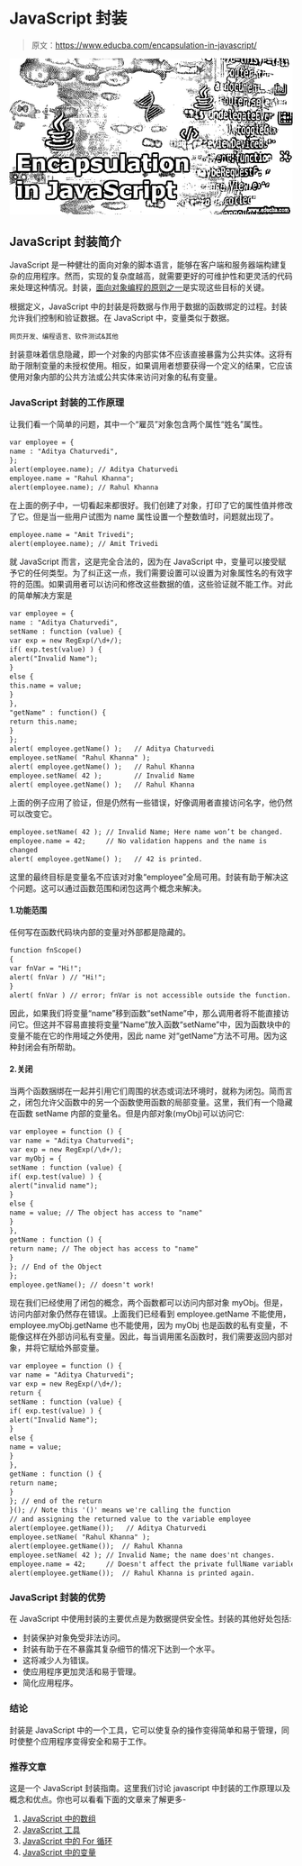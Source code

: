 # JavaScript 封装

> 原文：<https://www.educba.com/encapsulation-in-javascript/>

![Encapsulation in JavaScript](img/b02e1dc72371b4b16f038cee11956e53.png)



## JavaScript 封装简介

JavaScript 是一种健壮的面向对象的脚本语言，能够在客户端和服务器端构建复杂的应用程序。然而，实现的复杂度越高，就需要更好的可维护性和更灵活的代码来处理这种情况。封装，[面向对象编程的原则之一](https://www.educba.com/object-oriented-programming-in-java/)是实现这些目标的关键。

根据定义，JavaScript 中的封装是将数据与作用于数据的函数绑定的过程。封装允许我们控制和验证数据。在 JavaScript 中，变量类似于数据。

<small>网页开发、编程语言、软件测试&其他</small>

封装意味着信息隐藏，即一个对象的内部实体不应该直接暴露为公共实体。这将有助于限制变量的未授权使用。相反，如果调用者想要获得一个定义的结果，它应该使用对象内部的公共方法或公共实体来访问对象的私有变量。

### JavaScript 封装的工作原理

让我们看一个简单的问题，其中一个“雇员”对象包含两个属性“姓名”属性。

```
var employee = {
name : "Aditya Chaturvedi",
};
alert(employee.name); // Aditya Chaturvedi
employee.name = "Rahul Khanna";
alert(employee.name); // Rahul Khanna
```

在上面的例子中，一切看起来都很好。我们创建了对象，打印了它的属性值并修改了它。但是当一些用户试图为 name 属性设置一个整数值时，问题就出现了。

```
employee.name = "Amit Trivedi";
alert(employee.name); // Amit Trivedi
```

就 JavaScript 而言，这是完全合法的，因为在 JavaScript 中，变量可以接受赋予它的任何类型。为了纠正这一点，我们需要设置可以设置为对象属性名的有效字符的范围。如果调用者可以访问和修改这些数据的值，这些验证就不能工作。对此的简单解决方案是

```
var employee = {
name : "Aditya Chaturvedi",
setName : function (value) {
var exp = new RegExp(/\d+/);
if( exp.test(value) ) {
alert("Invalid Name");
}
else {
this.name = value;
}
},
"getName" : function() {
return this.name;
}
};
alert( employee.getName() );   // Aditya Chaturvedi
employee.setName( "Rahul Khanna" );
alert( employee.getName() );   // Rahul Khanna
employee.setName( 42 );        // Invalid Name
alert( employee.getName() );   // Rahul Khanna
```

上面的例子应用了验证，但是仍然有一些错误，好像调用者直接访问名字，他仍然可以改变它。

```
employee.setName( 42 ); // Invalid Name; Here name won’t be changed.
employee.name = 42;     // No validation happens and the name is changed
alert( employee.getName() );   // 42 is printed.
```

这里的最终目标是变量名不应该对对象“employee”全局可用。封装有助于解决这个问题。这可以通过函数范围和闭包这两个概念来解决。

#### 1.功能范围

任何写在函数代码块内部的变量对外部都是隐藏的。

```
function fnScope()
{
var fnVar = "Hi!";
alert( fnVar ) // "Hi!";
}
alert( fnVar ) // error; fnVar is not accessible outside the function.
```

因此，如果我们将变量“name”移到函数“setName”中，那么调用者将不能直接访问它。但这并不容易直接将变量“Name”放入函数“setName”中，因为函数块中的变量不能在它的作用域之外使用，因此 name 对“getName”方法不可用。因为这种封闭会有所帮助。

#### 2.关闭

当两个函数捆绑在一起并引用它们周围的状态或词法环境时，就称为闭包。简而言之，闭包允许父函数中的另一个函数使用函数的局部变量。这里，我们有一个隐藏在函数 setName 内部的变量名。但是内部对象(myObj)可以访问它:

```
var employee = function () {
var name = "Aditya Chaturvedi";
var exp = new RegExp(/\d+/);
var myObj = {
setName : function (value) {
if( exp.test(value) ) {
alert("invalid name");
}
else {
name = value; // The object has access to "name"
}
},
getName : function () {
return name; // The object has access to "name"
}
}; // End of the Object
};
employee.getName(); // doesn't work!
```

现在我们已经使用了闭包的概念，两个函数都可以访问内部对象 myObj。但是，访问内部对象仍然存在错误。上面我们已经看到 employee.getName 不能使用，employee.myObj.getName 也不能使用，因为 myObj 也是函数的私有变量，不能像这样在外部访问私有变量。因此，每当调用匿名函数时，我们需要返回内部对象，并将它赋给外部变量。

```
var employee = function () {
var name = "Aditya Chaturvedi";
var exp = new RegExp(/\d+/);
return {
setName : function (value) {
if( exp.test(value) ) {
alert("Invalid Name");
}
else {
name = value;
}
},
getName : function () {
return name;
}
}; // end of the return
}(); // Note this '()' means we're calling the function
// and assigning the returned value to the variable employee
alert(employee.getName());   // Aditya Chaturvedi
employee.setName( "Rahul Khanna" );
alert(employee.getName());  // Rahul Khanna
employee.setName( 42 ); // Invalid Name; the name does'nt changes.
employee.name = 42;     // Doesn't affect the private fullName variable.
alert(employee.getName());  // Rahul Khanna is printed again.
```

### JavaScript 封装的优势

在 JavaScript 中使用封装的主要优点是为数据提供安全性。封装的其他好处包括:

*   封装保护对象免受非法访问。
*   封装有助于在不暴露其复杂细节的情况下达到一个水平。
*   这将减少人为错误。
*   使应用程序更加灵活和易于管理。
*   简化应用程序。

### 结论

封装是 JavaScript 中的一个工具，它可以使复杂的操作变得简单和易于管理，同时使整个应用程序变得安全和易于工作。

### 推荐文章

这是一个 JavaScript 封装指南。这里我们讨论 javascript 中封装的工作原理以及概念和优点。你也可以看看下面的文章来了解更多-

1.  [JavaScript 中的数组](https://www.educba.com/arrays-in-javascript/)
2.  [JavaScript 工具](https://www.educba.com/javascript-tools/)
3.  [JavaScript 中的 For 循环](https://www.educba.com/for-loop-in-javascript/)
4.  [JavaScript 中的变量](https://www.educba.com/variables-in-javascript/)





